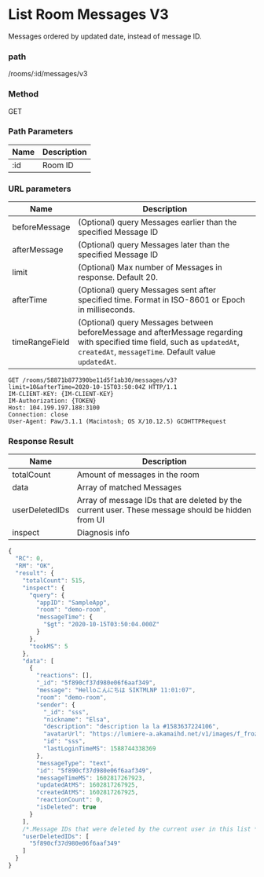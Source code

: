 # List Room Messages V3

Messages ordered by updated date, instead of message ID.

### path

/rooms/:id/messages/v3

### Method

GET

### Path Parameters

| Name | Description |
| ---- | ----------- |
| :id  | Room ID     |

### URL parameters

| Name          | Description                                                                                       |
| ------------- | ------------------------------------------------------------------------------------------------- |
| beforeMessage | (Optional) query Messages earlier than the specified Message ID                                   |
| afterMessage  | (Optional) query Messages later than the specified Message ID                                     |
| limit         | (Optional) Max number of Messages in response. Default 20.                                        |
| afterTime     | (Optional) query Messages sent after specified time. Format in ISO-8601 or Epoch in milliseconds. |
| timeRangeField     | (Optional) query Messages between beforeMessage and afterMessage regarding with specified time field, such as `updatedAt`, `createdAt`, `messageTime`. Default value `updatedAt`. |

```
GET /rooms/58871b877390be11d5f1ab30/messages/v3?limit=10&afterTime=2020-10-15T03:50:04Z HTTP/1.1
IM-CLIENT-KEY: {IM-CLIENT-KEY}
IM-Authorization: {TOKEN}
Host: 104.199.197.188:3100
Connection: close
User-Agent: Paw/3.1.1 (Macintosh; OS X/10.12.5) GCDHTTPRequest
```

### Response Result

| Name           | Description                                                                                       |
| -------------- | ------------------------------------------------------------------------------------------------- |
| totalCount     | Amount of messages in the room                                                                    |
| data           | Array of matched Messages                                                                         |
| userDeletedIDs | Array of message IDs that are deleted by the current user. These message should be hidden from UI |
| inspect        | Diagnosis info                                                                                    |

```javascript
{
  "RC": 0,
  "RM": "OK",
  "result": {
    "totalCount": 515,
    "inspect": {
      "query": {
        "appID": "SampleApp",
        "room": "demo-room",
        "messageTime": {
          "$gt": "2020-10-15T03:50:04.000Z"
        }
      },
      "tookMS": 5
    },
    "data": [
      {
        "reactions": [],
        "_id": "5f890cf37d980e06f6aaf349",
        "message": "Helloこんにちは SIKTMLNP 11:01:07",
        "room": "demo-room",
        "sender": {
          "_id": "sss",
          "nickname": "Elsa",
          "description": "description la la #1583637224106",
          "avatarUrl": "https://lumiere-a.akamaihd.net/v1/images/f_frozen2_header_mobile_18432_d258f93f.jpeg",
          "id": "sss",
          "lastLoginTimeMS": 1588744338369
        },
        "messageType": "text",
        "id": "5f890cf37d980e06f6aaf349",
        "messageTimeMS": 1602817267923,
        "updatedAtMS": 1602817267925,
        "createdAtMS": 1602817267925,
        "reactionCount": 0,
        "isDeleted": true
      }
    ],
    /*.Message IDs that were deleted by the current user in this list */
    "userDeletedIDs": [
      "5f890cf37d980e06f6aaf349"
    ]
  }
}
```
